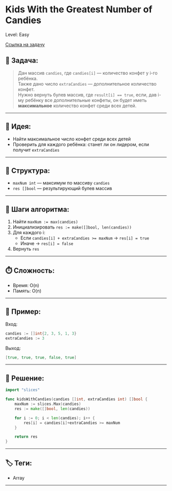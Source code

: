 # Kids With the Greatest Number of Candies

Level: Easy

[Ссылка на задачу](https://leetcode.com/problems/kids-with-the-greatest-number-of-candies/)

## 🧠 Задача:

> Дан массив `candies`, где `candies[i]` — количество конфет у i-го ребёнка.  
> Также дано число `extraCandies` — дополнительное количество конфет.  
> Нужно вернуть булев массив, где `result[i] == true`, если, дав i-му ребёнку все дополнительные конфеты, он будет иметь **максимальное** количество конфет среди всех детей.

---

## 📌 Идея:

- Найти максимальное число конфет среди всех детей
- Проверить для каждого ребёнка: станет ли он лидером, если получит `extraCandies`

---

## 📏 Структура:

- `maxNum int` — максимум по массиву `candies`
- `res []bool` — результирующий булев массив

---

## 🔁 Шаги алгоритма:

1. Найти `maxNum := max(candies)`
2. Инициализировать `res := make([]bool, len(candies))`
3. Для каждого i:
   - Если `candies[i] + extraCandies >= maxNum` → `res[i] = true`
   - Иначе → `res[i] = false`
4. Вернуть `res`

---

## ⏱️ Сложность:

- Время: O(n)
- Память: O(n)

---

## 📄 Пример:

Вход:
```go
candies := []int{2, 3, 5, 1, 3}
extraCandies := 3
```

Выход:
```go
[true, true, true, false, true]
```

---

## 📝 Решение:

```go
import "slices"

func kidsWithCandies(candies []int, extraCandies int) []bool {
	maxNum := slices.Max(candies)
	res := make([]bool, len(candies))

	for i := 0; i < len(candies); i++ {
		res[i] = candies[i]+extraCandies >= maxNum
	}

	return res
}
```

---

## 🏷 Теги:
- Array

---
